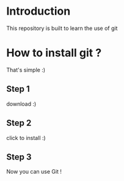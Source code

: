 # Introduction
This repository is built to learn the use of git

# How to install git ?
That's simple :)

## Step 1
download :)

## Step 2
click to install :)

## Step 3
Now you can use Git !
